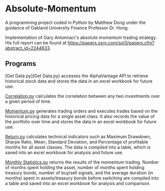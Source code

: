 # Absolute-Momentum
A programming project coded in Python by Matthew Dong under the guidance of Oakland University Finance Professor Dr. Hong.

Implementation of Gary Antonnaci's absolute momentum trading strategy. His full report can be found at https://papers.ssrn.com/sol3/papers.cfm?abstract_id=2244633.

## Programs
[Get Data.py](Get Data.py) accesses the AlphaVantage API to retrieve historical stock data and stores the data in an excel workbook for future use.

[Correlation.py](Correlation.py) calculates the correlation between any two investments over a given period of time.

[Momentum.py](Momentum.py) generates trading orders and executes trades based on the historical pricing data for a single asset class. It also records the value of the portfolio over time and stores the data in an excel workbook for future use.

[Return.py](Return.py) calculates technical indicators such as Maximum Drawdown, Sharpe Ratio, Mean, Standard Deviation, and Percentage of profitable months for all asset classes. The data is compiled into a table, which is saved into an excel workbook for analysis and future use.

[Monthly Statistics.py](Monthly_Statistics.py) returns the results of the momentum trading. Number of months spent holding the asset, number of months spent holding treasury bonds, number of buy/sell signals, and the average duration (in months) spent in assets/treasury bonds before switching are compiled into a table and saved into an excel workbook for analysis and comparison.
